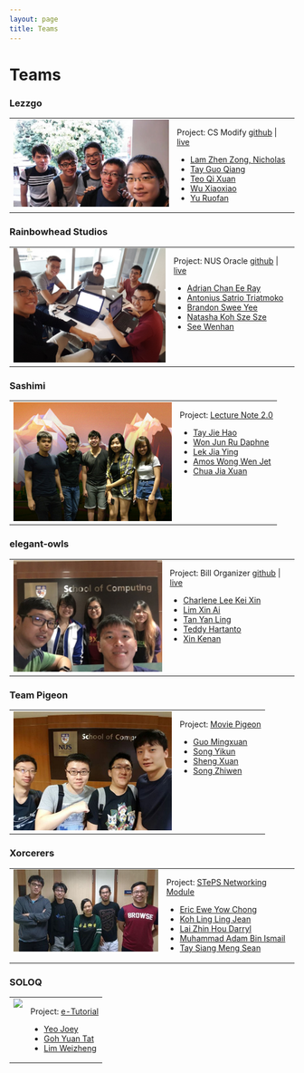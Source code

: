 ```yaml
---
layout: page
title: Teams
---
```


<h1 id="teams">Teams</h1>

<h3 id="lezzgo">Lezzgo</h3>

<table><tr><td valign="top">
	<img src="images/lezzgo.jpg" width="280">
	</td><td valign="top">
	<p>Project: CS Modify <a href="https://github.com/nus-mtp/cs-modify">github</a> | <a href="https://csmodify.herokuapp.com">live</a></p>
	<ul>
		<li><a href="https://github.com/nlzz22">Lam Zhen Zong, Nicholas</a></li>
		<li><a href="https://github.com/tgqiang">Tay Guo Qiang</a></li>
		<li><a href="https://github.com/helloqx">Teo Qi Xuan</a></li>
		<li><a href="https://github.com/a0129998">Wu Xiaoxiao</a></li>
		<li><a href="https://github.com/xaterz">Yu Ruofan</a></li>
	</ul>
</td></tr></table>

<h3 id="rainbowhead-studios">Rainbowhead Studios</h3>


<table><tr><td valign="top">
	<img src="images/rainbowhead.jpg"  width="280">
</td><td valign="top">

<p>Project: NUS Oracle <a href="https://github.com/nus-mtp/nus-oracle">github</a> | <a href="http://nus-oracle.herokuapp.com">live</a></p>

<ul>
	<li><a href="https://github.com/IamVacer">Adrian Chan Ee Ray</a></li>
	<li><a href="https://github.com/Satrio1610">Antonius Satrio Triatmoko</a></li>
	<li><a href="https://github.com/bsweeyee">Brandon Swee Yee</a></li>
	<li><a href="https://github.com/NatashaKSS">Natasha Koh Sze Sze</a></li>
	<li><a href="https://github.com/walrys">See Wenhan</a></li>
</ul>
</td></tr></table>

<h3 id="shashimi">Sashimi</h3>

<table><tr><td valign="top">
	<img src="images/sashimi.jpg" width="280">
</td><td valign="top">


<p>Project: <a href="https://github.com/nus-mtp/lecture-note-2.0">Lecture Note 2.0</a></p>

<ul>
	<li><a href="https://github.com/tayjiehao">Tay Jie Hao</a></li>
	<li><a href="https://github.com/tharain">Won Jun Ru Daphne</a></li>
	<li><a href="https://github.com/jiayingy">Lek Jia Ying</a></li>
	<li><a href="https://github.com/amoshydra">Amos Wong Wen Jet</a></li>
	<li><a href="https://github.com/chuajiaxuan">Chua Jia Xuan</a></li>
</ul>
</td></tr></table>

<h3 id="elegant-owls">elegant-owls</h3>


<table><tr><td valign="top">
	<img src="images/elegant-owls.jpg" width="280">
</td><td valign="top">

<p>Project: Bill Organizer <a href="https://github.com/nus-mtp/bill-organizer">github</a> | <a href="https://billorg.herokuapp.com/">live</a></p>
<ul>
	<li><a href="https://github.com/chaejinkeyne">Charlene Lee Kei Xin</a></li>
	<li><a href="https://github.com/lmxn">Lim Xin Ai</a></li>
	<li><a href="https://github.com/eatedcookie">Tan Yan Ling</a></li>
	<li><a href="https://github.com/TeddyHartanto">Teddy Hartanto</a></li>
	<li><a href="https://github.com/dev-seahouse">Xin Kenan</a></li>
</ul>
</td></tr></table>

<h3 id="team-pigeon">Team Pigeon</h3>

<table><tr><td valign="top">
	<img src="images/team-pigeon.jpg" width="280">
</td><td valign="top">


<p>Project: <a href="https://github.com/nus-mtp/movie-pigeon">Movie Pigeon</a></p>

<ul>
	<li><a href="https://github.com/Carl26">Guo Mingxuan</a></li>
	<li><a href="https://github.com/shadowsong27">Song Yikun</a></li>
	<li><a href="https://github.com/Sheng-Xuan">Sheng Xuan</a></li>
	<li><a href="https://github.com/zzzzwen">Song Zhiwen</a></li>
</ul>
</td></tr></table>

<h3 id="xorcerers">Xorcerers</h3>

<table><tr><td valign="top">
	<img src="images/xorcerers.jpg" width="280">
</td><td valign="top">

<p>Project: <a href="https://github.com/nus-mtp/steps-networking-module">STePS Networking Module</a></p>

<ul>
	<li><a href="https://github.com/ycewe">Eric Ewe Yow Chong</a></li>
	<li><a href="https://github.com/JeanKoh">Koh Ling Ling Jean</a></li>
	<li><a href="https://github.com/Vylantze">Lai Zhin Hou Darryl</a></li>
	<li><a href="https://github.com//Muhammad-Adam">Muhammad Adam Bin Ismail</a></li>
	<li><a href="https://github.com/Sean-Tay">Tay Siang Meng Sean</a></li>
</ul>
</td></tr></table>

<h3 id="soloq">SOLOQ</h3>

<table><tr><td valign="top">
	<img src="images/soloq.jpg" width="280">
</td><td valign="top">

<p>Project: <a href="https://github.com/nus-mtp/e-tutorial">e-Tutorial</a></p>

<ul>
	<li><a href="https://github.com/yeojoey">Yeo Joey</a></li>
	<li><a href="https://github.com/silfer">Goh Yuan Tat</a></li>
	<li><a href="https://github.com/glutSolidSphere">Lim Weizheng</a></li>
</ul>
</td></tr></table>
